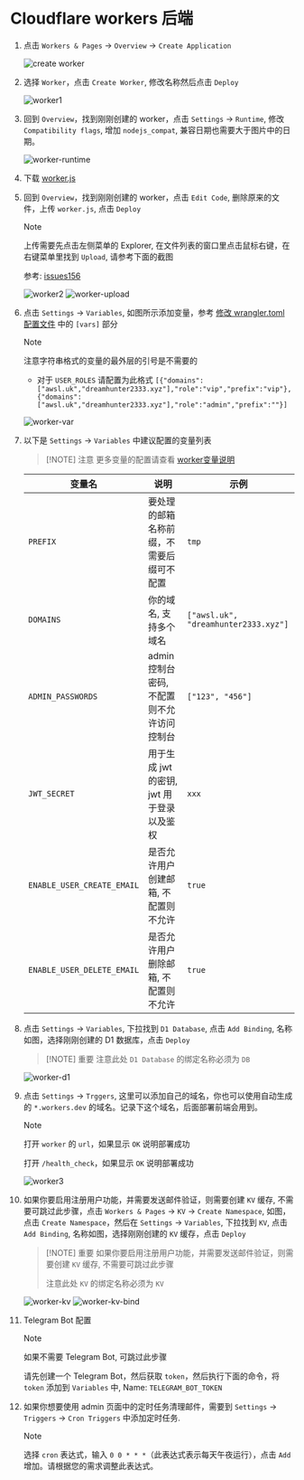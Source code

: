# Cloudflare workers 后端

1. 点击 `Workers & Pages` -> `Overview` -> `Create Application`

    ![create worker](/ui_install/worker_home.png)

2. 选择 `Worker`，点击 `Create Worker`, 修改名称然后点击 `Deploy`

    ![worker1](/ui_install/worker-1.png)

3. 回到 `Overview`，找到刚刚创建的 worker，点击 `Settings` -> `Runtime`, 修改 `Compatibility flags`, 增加 `nodejs_compat`, 兼容日期也需要大于图片中的日期。

    ![worker-runtime](/ui_install/worker-runtime.png)

4. 下载 [worker.js](https://github.com/dreamhunter2333/cloudflare_temp_email/releases/latest/download/worker.js)

5. 回到 `Overview`，找到刚刚创建的 worker，点击 `Edit Code`, 删除原来的文件，上传 `worker.js`, 点击 `Deploy`

    > [!NOTE]
    > 上传需要先点击左侧菜单的 Explorer,
    > 在文件列表的窗口里点击鼠标右键，在右键菜单里找到 `Upload`,
    > 请参考下面的截图
    >
    > 参考: [issues156](https://github.com/dreamhunter2333/cloudflare_temp_email/issues/156#issuecomment-2079453822)

    ![worker2](/ui_install/worker-2.png)
    ![worker-upload](/ui_install/worker-upload.png)

6. 点击 `Settings` -> `Variables`, 如图所示添加变量，参考 [修改 wrangler.toml 配置文件](/zh/guide/cli/worker.html#修改-wrangler-toml-配置文件) 中的 `[vars]` 部分

    > [!NOTE]
    > 注意字符串格式的变量的最外层的引号是不需要的
    >
    > - 对于 `USER_ROLES` 请配置为此格式 `[{"domains":["awsl.uk","dreamhunter2333.xyz"],"role":"vip","prefix":"vip"},{"domains":["awsl.uk","dreamhunter2333.xyz"],"role":"admin","prefix":""}]`

    ![worker-var](/ui_install/worker-var.png)

7. 以下是  `Settings` -> `Variables` 中建议配置的变量列表

    > [!NOTE] 注意
    > 更多变量的配置请查看 [worker变量说明](/zh/guide/worker-vars)

    | 变量名                     | 说明                                       | 示例                                 |
    | -------------------------- | ------------------------------------------ | ------------------------------------ |
    | `PREFIX`                   | 要处理的邮箱名称前缀，不需要后缀可不配置   | `tmp`                                |
    | `DOMAINS`                  | 你的域名, 支持多个域名                     | `["awsl.uk", "dreamhunter2333.xyz"]` |
    | `ADMIN_PASSWORDS`          | admin 控制台密码, 不配置则不允许访问控制台 | `["123", "456"]`                     |
    | `JWT_SECRET`               | 用于生成 jwt 的密钥, jwt 用于登录以及鉴权  | `xxx`                                |
    | `ENABLE_USER_CREATE_EMAIL` | 是否允许用户创建邮箱, 不配置则不允许       | `true`                               |
    | `ENABLE_USER_DELETE_EMAIL` | 是否允许用户删除邮箱, 不配置则不允许       | `true`                               |

8. 点击 `Settings` -> `Variables`, 下拉找到 `D1 Database`, 点击 `Add Binding`, 名称如图，选择刚刚创建的 D1 数据库，点击 `Deploy`

    > [!NOTE] 重要
    > 注意此处 `D1 Database` 的绑定名称必须为 `DB`

    ![worker-d1](/ui_install/worker-d1.png)

9. 点击 `Settings` -> `Trggers`, 这里可以添加自己的域名，你也可以使用自动生成的 `*.workers.dev` 的域名。记录下这个域名，后面部署前端会用到。

    > [!NOTE]
    > 打开 `worker` 的 `url`，如果显示 `OK` 说明部署成功
    >
    > 打开 `/health_check`，如果显示 `OK` 说明部署成功

    ![worker3](/ui_install/worker-3.png)

10. 如果你要启用注册用户功能，并需要发送邮件验证，则需要创建 `KV` 缓存, 不需要可跳过此步骤，点击 `Workers & Pages` -> `KV` -> `Create Namespace`, 如图，点击 `Create Namespace`，然后在 `Settings` -> `Variables`, 下拉找到 `KV`, 点击 `Add Binding`, 名称如图，选择刚刚创建的 `KV` 缓存，点击 `Deploy`

    > [!NOTE] 重要
    > 如果你要启用注册用户功能，并需要发送邮件验证，则需要创建 `KV` 缓存, 不需要可跳过此步骤
    >
    > 注意此处 `KV` 的绑定名称必须为 `KV`

    ![worker-kv](/ui_install/worker-kv.png)
    ![worker-kv-bind](/ui_install/worker-kv-bind.png)

11. Telegram Bot 配置

    > [!NOTE]
    > 如果不需要 Telegram Bot, 可跳过此步骤

    请先创建一个 Telegram Bot，然后获取 `token`，然后执行下面的命令，将 `token` 添加到 `Variables` 中, Name: `TELEGRAM_BOT_TOKEN`

12. 如果你想要使用 admin 页面中的定时任务清理邮件，需要到 `Settings` -> `Triggers` -> `Cron Triggers` 中添加定时任务.

    > [!NOTE]
    > 选择 `cron` 表达式，输入 `0 0 * * *`（此表达式表示每天午夜运行），点击 `Add` 增加。请根据您的需求调整此表达式。
